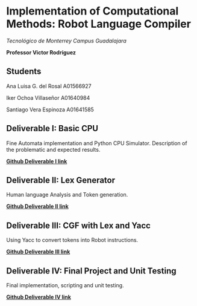 Implementation of Computational Methods: Robot Language Compiler
=====

_*Tecnológico de Monterrey Campus Guadalajara*_

**Professor Victor Rodríguez**

## Students ##
Ana Luisa G. del Rosal A01566927

Iker Ochoa Villaseñor  A01640984

Santiago Vera Espinoza A01641585

## Deliverable I: Basic CPU ##

Fine Automata implementation and Python CPU Simulator. Description of the problematic and expected results.

__**[Github Deliverable I link](https://github.com/DelRosal/IMEC/tree/main/Basic%20CPU "Deliverable I")**__ 

## Deliverable II: Lex Generator ##

Human language Analysis and Token generation.

__**[Github Deliverable II link](https://github.com/DelRosal/IMEC/tree/main/LEX%20Generator "Deliverable II")**__ 

## Deliverable III: CGF with Lex and Yacc ##

Using Yacc to convert tokens into Robot instructions.

__**[Github Deliverable III link](https://github.com/DelRosal/IMEC/tree/main/CFG%20Yacc_Lex "Deliverable III")**__ 

## Deliverable IV: Final Project and Unit Testing ##

Final implementation, scripting and unit testing.

__**[Github Deliverable IV link](https://github.com/DelRosal/IMEC/tree/main/Final%20Delivery "Deliverable IV")**__ 

